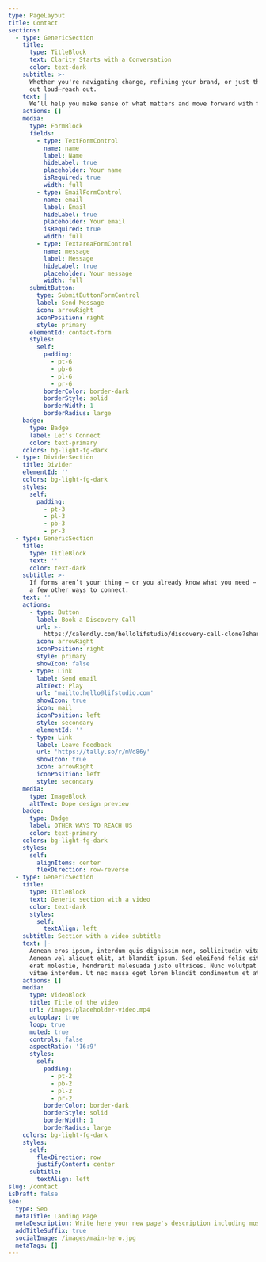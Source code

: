 ```yaml
---
type: PageLayout
title: Contact
sections:
  - type: GenericSection
    title:
      type: TitleBlock
      text: Clarity Starts with a Conversation
      color: text-dark
    subtitle: >-
      Whether you're navigating change, refining your brand, or just thinking
      out loud—reach out.
    text: |
      We’ll help you make sense of what matters and move forward with focus.
    actions: []
    media:
      type: FormBlock
      fields:
        - type: TextFormControl
          name: name
          label: Name
          hideLabel: true
          placeholder: Your name
          isRequired: true
          width: full
        - type: EmailFormControl
          name: email
          label: Email
          hideLabel: true
          placeholder: Your email
          isRequired: true
          width: full
        - type: TextareaFormControl
          name: message
          label: Message
          hideLabel: true
          placeholder: Your message
          width: full
      submitButton:
        type: SubmitButtonFormControl
        label: Send Message
        icon: arrowRight
        iconPosition: right
        style: primary
      elementId: contact-form
      styles:
        self:
          padding:
            - pt-6
            - pb-6
            - pl-6
            - pr-6
          borderColor: border-dark
          borderStyle: solid
          borderWidth: 1
          borderRadius: large
    badge:
      type: Badge
      label: Let's Connect
      color: text-primary
    colors: bg-light-fg-dark
  - type: DividerSection
    title: Divider
    elementId: ''
    colors: bg-light-fg-dark
    styles:
      self:
        padding:
          - pt-3
          - pl-3
          - pb-3
          - pr-3
  - type: GenericSection
    title:
      type: TitleBlock
      text: ''
      color: text-dark
    subtitle: >-
      If forms aren’t your thing — or you already know what you need — here are
      a few other ways to connect.
    text: ''
    actions:
      - type: Button
        label: Book a Discovery Call
        url: >-
          https://calendly.com/hellolifstudio/discovery-call-clone?share_attribution=expiring_link
        icon: arrowRight
        iconPosition: right
        style: primary
        showIcon: false
      - type: Link
        label: Send email
        altText: Play
        url: 'mailto:hello@lifstudio.com'
        showIcon: true
        icon: mail
        iconPosition: left
        style: secondary
        elementId: ''
      - type: Link
        label: Leave Feedback
        url: 'https://tally.so/r/mVd86y'
        showIcon: true
        icon: arrowRight
        iconPosition: left
        style: secondary
    media:
      type: ImageBlock
      altText: Dope design preview
    badge:
      type: Badge
      label: OTHER WAYS TO REACH US
      color: text-primary
    colors: bg-light-fg-dark
    styles:
      self:
        alignItems: center
        flexDirection: row-reverse
  - type: GenericSection
    title:
      type: TitleBlock
      text: Generic section with a video
      color: text-dark
      styles:
        self:
          textAlign: left
    subtitle: Section with a video subtitle
    text: |-
      Aenean eros ipsum, interdum quis dignissim non, sollicitudin vitae nisl.
      Aenean vel aliquet elit, at blandit ipsum. Sed eleifend felis sit amet
      erat molestie, hendrerit malesuada justo ultrices. Nunc volutpat at erat
      vitae interdum. Ut nec massa eget lorem blandit condimentum et at risus.
    actions: []
    media:
      type: VideoBlock
      title: Title of the video
      url: /images/placeholder-video.mp4
      autoplay: true
      loop: true
      muted: true
      controls: false
      aspectRatio: '16:9'
      styles:
        self:
          padding:
            - pt-2
            - pb-2
            - pl-2
            - pr-2
          borderColor: border-dark
          borderStyle: solid
          borderWidth: 1
          borderRadius: large
    colors: bg-light-fg-dark
    styles:
      self:
        flexDirection: row
        justifyContent: center
      subtitle:
        textAlign: left
slug: /contact
isDraft: false
seo:
  type: Seo
  metaTitle: Landing Page
  metaDescription: Write here your new page's description including most relevant keywords.
  addTitleSuffix: true
  socialImage: /images/main-hero.jpg
  metaTags: []
---
```

